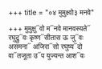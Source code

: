 +++
title = "०४ मुमुक्ष्वो३ मनवे"

+++
मुमुक्षु᳓वो म᳓नवे मानवस्यते᳓  
रघुद्रु᳓वः कृष्ण᳓सीतास ऊ जु᳓वः  
असमना᳓ अजिरा᳓सो रघुष्य᳓दो  
वा᳓तजूता उ᳓प युज्यन्त आश᳓वः